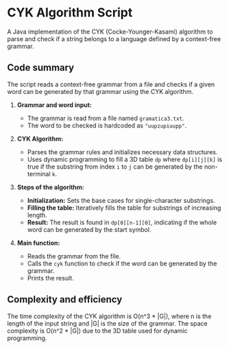 # CYK Algorithm Script

A Java implementation of the CYK (Cocke-Younger-Kasami) algorithm to parse and check if a string belongs to a language defined by a context-free grammar.

## Code summary

The script reads a context-free grammar from a file and checks if a given word can be generated by that grammar using the CYK algorithm. 

1. **Grammar and word input:**
   - The grammar is read from a file named `gramatica3.txt`.
   - The word to be checked is hardcoded as `"uupzupiuupp"`.

2. **CYK Algorithm:**
   - Parses the grammar rules and initializes necessary data structures.
   - Uses dynamic programming to fill a 3D table `dp` where `dp[i][j][k]` is true if the substring from index `i` to `j` can be generated by the non-terminal `k`.

3. **Steps of the algorithm:**
   - **Initialization:** Sets the base cases for single-character substrings.
   - **Filling the table:** Iteratively fills the table for substrings of increasing length.
   - **Result:** The result is found in `dp[0][n-1][0]`, indicating if the whole word can be generated by the start symbol.

4. **Main function:**
   - Reads the grammar from the file.
   - Calls the `cyk` function to check if the word can be generated by the grammar.
   - Prints the result.

## Complexity and efficiency

The time complexity of the CYK algorithm is O(n^3 * |G|), where n is the length of the input string and |G| is the size of the grammar. The space complexity is O(n^2 * |G|) due to the 3D table used for dynamic programming.